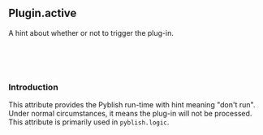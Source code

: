 ## Plugin.active

A hint about whether or not to trigger the plug-in.

<br>
<br>
<br>

### Introduction

This attribute provides the Pyblish run-time with hint meaning "don't run". Under normal circumstances, it means the plug-in will not be processed. This attribute is primarily used in `pyblish.logic`.